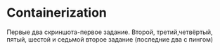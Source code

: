 # Containerization
Первые два скриншота-первое задание.
Второй, третий,четвёртый, пятый, шестой и седьмой второе задание (последние два с пингом)
